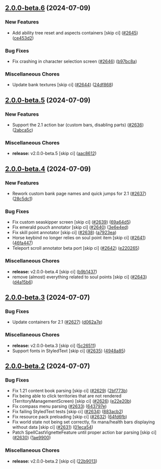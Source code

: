 ## [2.0.0-beta.6](https://github.com/Wynntils/Artemis/compare/v2.0.0-beta.5...v2.0.0-beta.6) (2024-07-09)


### New Features

* Add ability tree reset and aspects containers [skip ci] ([#2645](https://github.com/Wynntils/Artemis/issues/2645)) ([ce453d2](https://github.com/Wynntils/Artemis/commit/ce453d26a126ae4f85ee50e3419e7f4c0ed074a6))


### Bug Fixes

* Fix crashing in character selection screen ([#2646](https://github.com/Wynntils/Artemis/issues/2646)) ([b97bc8a](https://github.com/Wynntils/Artemis/commit/b97bc8adf1f4e0c613fd227c059586ccc4235c96))


### Miscellaneous Chores

* Update bank textures [skip ci] ([#2644](https://github.com/Wynntils/Artemis/issues/2644)) ([24df868](https://github.com/Wynntils/Artemis/commit/24df86851f74251089e2e2a680623ff889fca305))

## [2.0.0-beta.5](https://github.com/Wynntils/Artemis/compare/v2.0.0-beta.4...v2.0.0-beta.5) (2024-07-09)


### New Features

* Support the 2.1 action bar (custom bars, disabling parts) ([#2636](https://github.com/Wynntils/Artemis/issues/2636)) ([2abca5c](https://github.com/Wynntils/Artemis/commit/2abca5c0ef5d9e3fe1ff8d6c543fb3849eb6ba6b))


### Miscellaneous Chores

* **release:** v2.0.0-beta.5 [skip ci] ([aac8612](https://github.com/Wynntils/Artemis/commit/aac8612141eef8a36cb1099317977a3484be1468))

## [2.0.0-beta.4](https://github.com/Wynntils/Artemis/compare/v2.0.0-beta.3...v2.0.0-beta.4) (2024-07-09)


### New Features

* Rework custom bank page names and quick jumps for 2.1 ([#2637](https://github.com/Wynntils/Artemis/issues/2637)) ([28c5dc1](https://github.com/Wynntils/Artemis/commit/28c5dc1ea4d7e9d6861f4d08e96abb41cda56c13))


### Bug Fixes

* Fix custom seaskipper screen [skip ci] ([#2639](https://github.com/Wynntils/Artemis/issues/2639)) ([69a64d5](https://github.com/Wynntils/Artemis/commit/69a64d50add051b1afc102cf2c2fa51ec74e9dec))
* Fix emerald pouch annotator [skip ci] ([#2640](https://github.com/Wynntils/Artemis/issues/2640)) ([3e6e4ed](https://github.com/Wynntils/Artemis/commit/3e6e4edbed864cf20f1bb85337347b6b8d965103))
* Fix skill point annotator [skip ci] ([#2638](https://github.com/Wynntils/Artemis/issues/2638)) ([a7923ea](https://github.com/Wynntils/Artemis/commit/a7923ea9bb2cbc6a291b51edd0ebb155706be943))
* Horse keybind no longer relies on soul point item [skip ci] ([#2641](https://github.com/Wynntils/Artemis/issues/2641)) ([46fa447](https://github.com/Wynntils/Artemis/commit/46fa447429a52b7c055f3b2248b82c4d2f916758))
* Teleport scroll annotator beta port [skip ci] ([#2642](https://github.com/Wynntils/Artemis/issues/2642)) ([e220265](https://github.com/Wynntils/Artemis/commit/e22026590e89e65d516119737b581e87ae872464))


### Miscellaneous Chores

* **release:** v2.0.0-beta.4 [skip ci] ([b9b1437](https://github.com/Wynntils/Artemis/commit/b9b143705b433862a30693ab762bf2c3a31ea2b1))
* remove (almost) everything related to soul points [skip ci] ([#2643](https://github.com/Wynntils/Artemis/issues/2643)) ([d4a15b6](https://github.com/Wynntils/Artemis/commit/d4a15b6d45e6d25edbf2ed6d85786f88ce5bbfbd))

## [2.0.0-beta.3](https://github.com/Wynntils/Artemis/compare/v2.0.0-beta.2...v2.0.0-beta.3) (2024-07-07)


### Bug Fixes

* Update containers for 2.1 ([#2627](https://github.com/Wynntils/Artemis/issues/2627)) ([d062a7e](https://github.com/Wynntils/Artemis/commit/d062a7e99e10000cd7608f8f1c7591009dab531b))


### Miscellaneous Chores

* **release:** v2.0.0-beta.3 [skip ci] ([5c26511](https://github.com/Wynntils/Artemis/commit/5c265110c3df8f16402042a587d72d22373a589f))
* Support fonts in StyledText [skip ci] ([#2635](https://github.com/Wynntils/Artemis/issues/2635)) ([4948a85](https://github.com/Wynntils/Artemis/commit/4948a85d4bc2c7b426cdfcc472fea8700e24de0e))

## [2.0.0-beta.2](https://github.com/Wynntils/Artemis/compare/v2.0.0-beta.1...v2.0.0-beta.2) (2024-07-07)


### Bug Fixes

* Fix 1.21 content book parsing [skip ci] ([#2629](https://github.com/Wynntils/Artemis/issues/2629)) ([2bf773b](https://github.com/Wynntils/Artemis/commit/2bf773bdd59f72394793019c3da0fbf2f96587ce))
* Fix being able to click territories that are not rendered (TerritoryManagementScreen) [skip ci] ([#2626](https://github.com/Wynntils/Artemis/issues/2626)) ([e22e20b](https://github.com/Wynntils/Artemis/commit/e22e20bc5fec09c4c1fd0c31757118aadde326a7))
* Fix compass menu parsing ([#2633](https://github.com/Wynntils/Artemis/issues/2633)) ([643797e](https://github.com/Wynntils/Artemis/commit/643797e50ab0a80733c53f9651f913afed5e1dbe))
* Fix failing StyledText tests [skip ci] ([#2634](https://github.com/Wynntils/Artemis/issues/2634)) ([883acb2](https://github.com/Wynntils/Artemis/commit/883acb230f3d5a71b0483b055c45df345abf5c69))
* Fix resource pack preloading [skip ci] ([#2632](https://github.com/Wynntils/Artemis/issues/2632)) ([64fd6fb](https://github.com/Wynntils/Artemis/commit/64fd6fb727d51620d915ab10452de05dfd2454d3))
* Fix world state not being set correctly, fix mana/health bars displaying without data [skip ci] ([#2631](https://github.com/Wynntils/Artemis/issues/2631)) ([01eca54](https://github.com/Wynntils/Artemis/commit/01eca549b1f94ebcdbfe09cd7dc4efb0a368b94b))
* Patch SpellCastVignetteFeature until proper action bar parsing [skip ci] ([#2630](https://github.com/Wynntils/Artemis/issues/2630)) ([1ae9900](https://github.com/Wynntils/Artemis/commit/1ae9900addfd71e9a183307b3a73c2bf8edaac2a))


### Miscellaneous Chores

* **release:** v2.0.0-beta.2 [skip ci] ([22b9013](https://github.com/Wynntils/Artemis/commit/22b90133e11ed8c085be2bc8533ddbff3a86389d))

